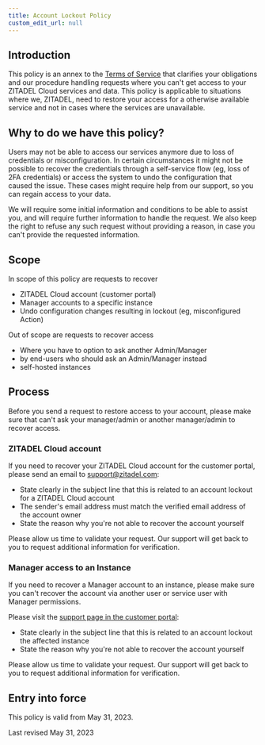 ```yaml
---
title: Account Lockout Policy
custom_edit_url: null
---
```


## Introduction

This policy is an annex to the [Terms of Service](terms-of-service) that clarifies your obligations and our procedure handling requests where you can't get access to your ZITADEL Cloud services and data. This policy is applicable to situations where we, ZITADEL, need to restore your access for a otherwise available service and not in cases where the services are unavailable.

## Why to do we have this policy?

Users may not be able to access our services anymore due to loss of credentials or misconfiguration.
In certain circumstances it might not be possible to recover the credentials through a self-service flow (eg, loss of 2FA credentials) or access the system to undo the configuration that caused the issue.
These cases might require help from our support, so you can regain access to your data.

We will require some initial information and conditions to be able to assist you, and will require further information to handle the request.
We also keep the right to refuse any such request without providing a reason, in case you can't provide the requested information.

## Scope

In scope of this policy are requests to recover

- ZITADEL Cloud account (customer portal)
- Manager accounts to a specific instance
- Undo configuration changes resulting in lockout (eg, misconfigured Action)

Out of scope are requests to recover access

- Where you have to option to ask another Admin/Manager
- by end-users who should ask an Admin/Manager instead
- self-hosted instances

## Process

Before you send a request to restore access to your account, please make sure that can't ask your manager/admin or another manager/admin to recover access.

### ZITADEL Cloud account

If you need to recover your ZITADEL Cloud account for the customer portal, please send an email to [support@zitadel.com](mailto:support@zitadel.com?subject=ZITADEL%20Cloud%20account%20lockout):

- State clearly in the subject line that this is related to an account lockout for a ZITADEL Cloud account
- The sender's email address must match the verified email address of the account owner
- State the reason why you're not able to recover the account yourself

Please allow us time to validate your request.
Our support will get back to you to request additional information for verification.

### Manager access to an Instance

If you need to recover a Manager account to an instance, please make sure you can't recover the account via another user or service user with Manager permissions.

Please visit the [support page in the customer portal](https://zitadel.cloud/admin/support):

- State clearly in the subject line that this is related to an account lockout the affected instance
- State the reason why you're not able to recover the account yourself

Please allow us time to validate your request.
Our support will get back to you to request additional information for verification.

## Entry into force

This policy is valid from May 31, 2023.

Last revised May 31, 2023